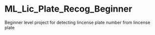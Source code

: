 # ML_Lic_Plate_Recog_Beginner
Beginner level project for detecting lincense plate number from lincense plate
